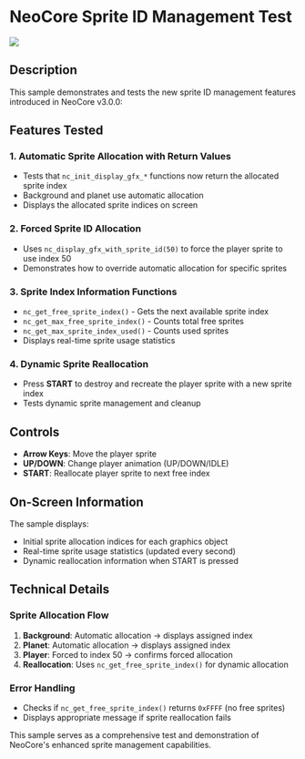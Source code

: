 # NeoCore Sprite ID Management Test

![](https://media.giphy.com/media/TLfbmyW3523z24WONz/giphy.gif)

## Description

This sample demonstrates and tests the new sprite ID management features introduced in NeoCore v3.0.0:

## Features Tested

### 1. **Automatic Sprite Allocation with Return Values**
- Tests that `nc_init_display_gfx_*` functions now return the allocated sprite index
- Background and planet use automatic allocation
- Displays the allocated sprite indices on screen

### 2. **Forced Sprite ID Allocation**
- Uses `nc_display_gfx_with_sprite_id(50)` to force the player sprite to use index 50
- Demonstrates how to override automatic allocation for specific sprites

### 3. **Sprite Index Information Functions**
- `nc_get_free_sprite_index()` - Gets the next available sprite index
- `nc_get_max_free_sprite_index()` - Counts total free sprites
- `nc_get_max_sprite_index_used()` - Counts used sprites
- Displays real-time sprite usage statistics

### 4. **Dynamic Sprite Reallocation**
- Press **START** to destroy and recreate the player sprite with a new sprite index
- Tests dynamic sprite management and cleanup

## Controls

- **Arrow Keys**: Move the player sprite
- **UP/DOWN**: Change player animation (UP/DOWN/IDLE)
- **START**: Reallocate player sprite to next free index

## On-Screen Information

The sample displays:
- Initial sprite allocation indices for each graphics object
- Real-time sprite usage statistics (updated every second)
- Dynamic reallocation information when START is pressed

## Technical Details

### Sprite Allocation Flow
1. **Background**: Automatic allocation → displays assigned index
2. **Planet**: Automatic allocation → displays assigned index
3. **Player**: Forced to index 50 → confirms forced allocation
4. **Reallocation**: Uses `nc_get_free_sprite_index()` for dynamic allocation

### Error Handling
- Checks if `nc_get_free_sprite_index()` returns `0xFFFF` (no free sprites)
- Displays appropriate message if sprite reallocation fails

This sample serves as a comprehensive test and demonstration of NeoCore's enhanced sprite management capabilities.
